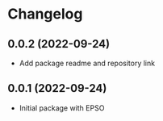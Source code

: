 Changelog
=========

0.0.2 (2022-09-24)
------------------

* Add package readme and repository link

0.0.1 (2022-09-24)
------------------

* Initial package with EPSO
